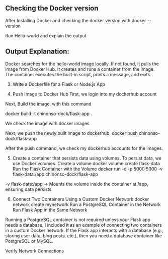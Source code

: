 ## Checking the Docker version
After Installing Docker and checking the docker version with docker --version


Run Hello-world and explain the output



## Output Explanation:
Docker searches for the hello-world image locally.
If not found, it pulls the image from Docker Hub.
It creates and runs a container from the image.
The container executes the built-in script, prints a message, and exits.


3. Write a Dockerfile for a Flask or Node.js App



4. Push Image to Docker Hub
    First, we login into my dockerhub account


Next, Build the image, with this command

docker build -t chinonso-dock/flask-app .





We check the image with docker images



Next, we push the newly built image to dockerhub, docker push chinonso-dock/flask-app



After the push command, we check my dockerhub accounts for the images.

5. Create a container that persists data using volumes.
To persist data, we use Docker volumes.
Create a volume
docker volume create flask-data
Run the Flask Container with the Volume
docker run -d -p 5000:5000 -v flask-data:/app chinonso-dock/flask-app



-v flask-data:/app → Mounts the volume inside the container at /app, ensuring data persists.


6. Connect Two Containers Using a Custom Docker Network
docker network create mynetwork
Run a PostgreSQL Container in the Network
Run Flask App in the Same Network



Running a PostgreSQL container is not required unless your Flask app needs a database. I included it as an example of connecting two containers in a custom Docker network.
If the Flask app interacts with a database (e.g., storing user data, blog posts, etc.), then you need a database container like PostgreSQL or MySQL.



Verify Network Connections





